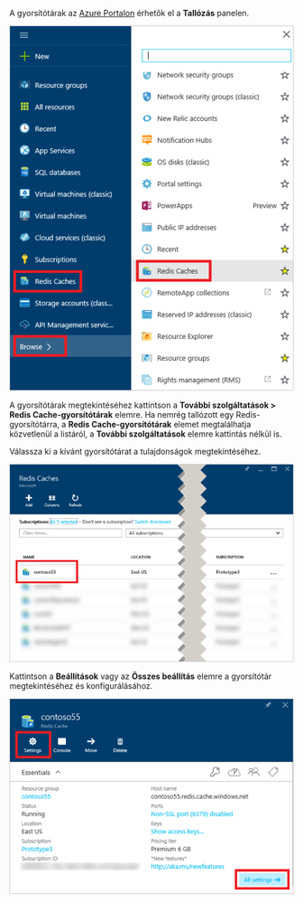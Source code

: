 A gyorsítótárak az [Azure Portalon](https://portal.azure.com) érhetők el a **Tallózás** panelen.

![Azure Redis Cache – Tallózás panel](media/redis-cache-browse/redis-cache-browse.png)

A gyorsítótárak megtekintéséhez kattintson a **További szolgáltatások > Redis Cache-gyorsítótárak** elemre. Ha nemrég tallózott egy Redis-gyorsítótárra, a **Redis Cache-gyorsítótárak** elemet megtalálhatja közvetlenül a listáról, a **További szolgáltatások** elemre kattintás nélkül is.

Válassza ki a kívánt gyorsítótárat a tulajdonságok megtekintéséhez.

![Azure Redis Cache – A gyorsítótárak listájának tallózása](media/redis-cache-browse/redis-caches.png)

Kattintson a **Beállítások** vagy az **Összes beállítás** elemre a gyorsítótár megtekintéséhez és konfigurálásához.

![A Redis Cache-gyorsítótár összes beállítása](media/redis-cache-browse/redis-cache-blade.png)

<!--HONumber=Sep16_HO4-->


